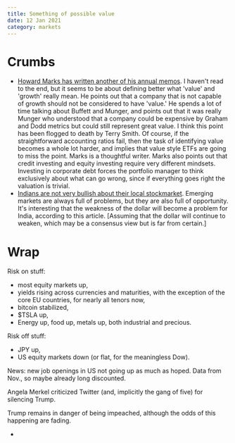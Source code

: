 ```yaml
---
title: Something of possible value
date: 12 Jan 2021
category: markets
---
```


# Crumbs

- [Howard Marks has written another of his annual memos](https://seekingalpha.com/article/4398460-latest-memo-from-howard-marks-something-of-value). I haven't read to the end, but it seems to be about defining better what 'value' and 'growth' really mean. He points out that a company that is not capable of growth should not be considered to have 'value.' He spends a lot of time talking about Buffett and Munger, and points out that it was really Munger who understood that a company could be expensive by Graham and Dodd metrics but could still represent great value. I think this point has been flogged to death by Terry Smith. Of course, if the straightforward accounting ratios fail, then the task of identifying value becomes a whole lot harder, and implies that value style ETFs are going to miss the point. Marks is a thoughtful writer. Marks also points out that credit investing and equity investing require very different mindsets. Investing in corporate debt forces the portfolio manager to think exclusively about what can go wrong, since if everything goes right the valuation is trivial.
- [Indians are not very bullish about their local stockmarket](https://www.freepressjournal.in/analysis/policy-watch-storm-clouds-gather-but-indian-punters-fiddle-merrily). Emerging markets are always full of problems, but they are also full of opportunity. It's interesting that the weakness of the dollar will become a problem for India, according to this article. [Assuming that the dollar will continue to weaken, which may be a consensus view but is far from certain.]

# Wrap

Risk on stuff:

- most equity markets up,
- yields rising across currencies and maturities, with the exception of the core EU countries, for nearly all tenors now,
- bitcoin stabilized,
- $TSLA up,
- Energy up, food up, metals up, both industrial and precious.


Risk off stuff:

- JPY up,
- US equity markets down (or flat, for the meaningless Dow).

News: new job openings in US not going up as much as hoped. Data from Nov., so maybe already long discounted.

Angela Merkel criticized Twitter (and, implicitly the gang of five) for silencing Trump. 

Trump remains in danger of being impeached, although the odds of this happening are fading.










- 